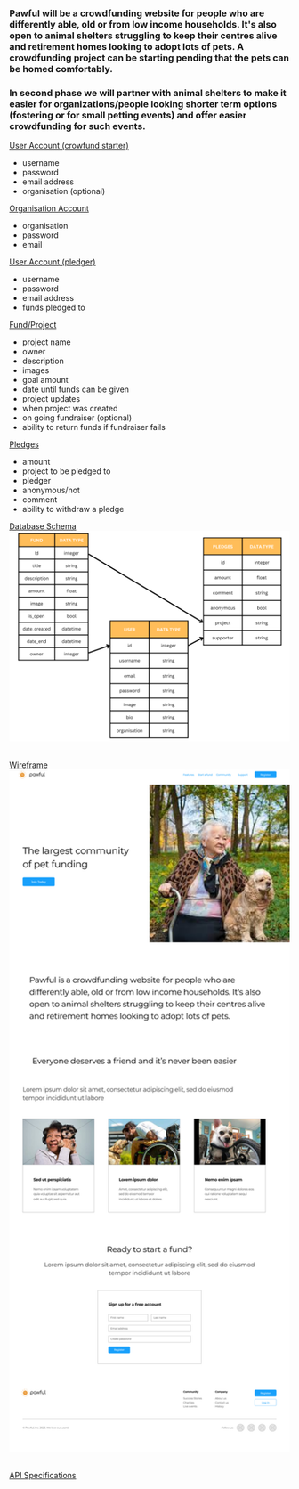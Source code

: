 
### Pawful will be a crowdfunding website for people who are differently able, old or from low income households. It's also open to animal shelters struggling to keep their centres alive and retirement homes looking to adopt lots of pets. A crowdfunding project can be starting pending that the pets can be homed comfortably. 
### In second phase we will partner with animal shelters to make it easier for organizations/people looking shorter term options (fostering or for small petting events) and offer easier crowdfunding for such events.

<ins>User Account (crowfund starter)</ins>
- username
- password
- email address
- organisation (optional)

<ins>Organisation Account</ins>
- organisation
- password
- email

<ins>User Account (pledger)</ins>
- username
- password
- email address
- funds pledged to

<ins>Fund/Project</ins>
- project name 
- owner
- description
- images
- goal amount
- date until funds can be given
- project updates
- when project was created
- on going fundraiser (optional)
- ability to return funds if fundraiser fails

<ins>Pledges</ins>
- amount
- project to be pledged to
- pledger
- anonymous/not
- comment
- ability to withdraw a pledge

<ins>Database Schema</ins>
</br>
 <img src="pawfuldatabase.png" alt="Pawful database schema" width="700" height="auto"> 
 </br>
 </br>

<ins>Wireframe</ins>
</br>
 <img src="pawfulwireframe.png" alt="Pawful wireframe" width="700" height="auto"> 
 </br>
 </br>
 
<ins>API Specifications</ins>

